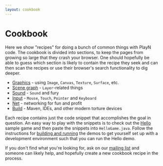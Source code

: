 ```yaml
---
layout: cookbook
---
```


# Cookbook

Here we show "recipes" for doing a bunch of common things with PlayN code. The cookbook is divided
into sections, to keep the pages from growing so large that they crash your browser. One should
hopefully be able to guess which section is likely to contain the recipe they seek and can then
scan the recipes or use their browser's search functionality to dig deeper.

* [Graphics](graphics.html) - using `Image`, `Canvas`, `Texture`, `Surface`, etc.
* [Scene graph](scene-graph.html) - `Layer`-related things
* [Sound](sound.html) - `Sound` and fury
* [Input](input.html) - `Mouse`, `Touch`, `Pointer` and `Keyboard`
* [Net](net.html) - networking for fun and profit
* [Build](build.html) - Maven, IDEs, and other modern torture devices

Each recipe contains just the code snippet that accomplishes the goal in question. An easy way to
play with the snippets is to check out the [Hello] sample game and then paste the snippets into
`HelloGame.java`. Follow the instructions for [building and running] the demos to get yourself set
up with a development environment such that you can run the Hello demo.

If you don't find what you're looking for, ask on our [mailing list] and someone can likely help,
and hopefully create a new cookbook recipe in the process.

[Hello]: http://github.com/playn/playn-samples/tree/master/hello
[building and running]: /docs/setup.html
[mailing list]: http://groups.google.com/group/playn
